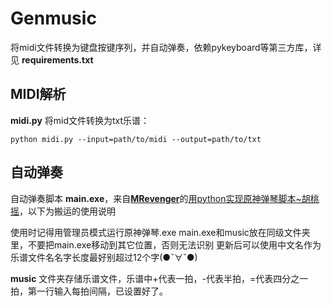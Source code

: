 # Genmusic
将midi文件转换为键盘按键序列，并自动弹奏，依赖pykeyboard等第三方库，详见 **requirements.txt**

## MIDI解析

**midi.py** 将mid文件转换为txt乐谱：

```shell
python midi.py --input=path/to/midi --output=path/to/txt
```

## 自动弹奏

自动弹奏脚本 **main.exe**，来自[**MRevenger**](https://space.bilibili.com/59428319)的[用python实现原神弹琴脚本~胡桃摇](https://www.bilibili.com/video/BV1pY41137QH)，以下为搬运的使用说明

使用时记得用管理员模式运行原神弹琴.exe main.exe和music放在同级文件夹里，不要把main.exe移动到其它位置，否则无法识别 更新后可以使用中文名作为乐谱文件名名字长度最好别超过12个字(●ˇ∀ˇ●)

**music** 文件夹存储乐谱文件，乐谱中+代表一拍，-代表半拍，=代表四分之一拍，第一行输入每拍间隔，已设置好了。